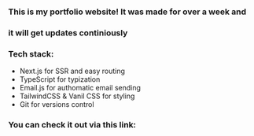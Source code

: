 ### This is my portfolio website! It was made for over a week and 
### it will get updates continiously

### Tech stack:
- Next.js for SSR and easy routing
- TypeScript for typization
- Email.js for authomatic email sending
- TailwindCSS & Vanil CSS for styling
- Git for versions control

### You can check it out via this link:
